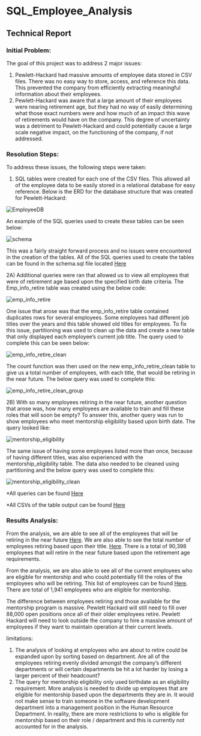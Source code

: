 # SQL_Employee_Analysis

## Technical Report

### Initial Problem:
The goal of this project was to address 2 major issues:
1)	Pewlett-Hackard had massive amounts of employee data stored in CSV files. There was no easy way to store, access, and reference this data. This prevented the company from efficiently extracting meaningful information about their employees.
2)	Pewlett-Hackard was aware that a large amount of their employees were nearing retirement age, but they had no way of easily determining what those exact numbers were and how much of an impact this wave of retirements would have on the company. This degree of uncertainty was a detriment to Pewlett-Hackard and could potentially cause a large scale negative impact, on the functioning of the company, if not addressed.


### Resolution Steps:
To address these issues, the following steps were taken:
1)	SQL tables were created for each one of the CSV files. This allowed all of the employee data to be easily stored in a relational database for easy reference. Below is the ERD for the database structure that was created for Pewlett-Hackard:

![EmployeeDB](https://github.com/Waking-Dreamer/Pewlett-Hackard-Analysis/blob/master/Images/EmployeeDB.png)

An example of the SQL queries used to create these tables can be seen below:

![schema](https://github.com/Waking-Dreamer/Pewlett-Hackard-Analysis/blob/master/Images/schema.png)

This was a fairly straight forward process and no issues were encountered in the creation of the tables. All of the SQL queries used to create the tables can be found in the schema.sql file located [Here](https://github.com/Waking-Dreamer/Pewlett-Hackard-Analysis/tree/master/Queries/schema.sql)


2A) Additional queries were ran that allowed us to view all employees that were of retirement age based upon the specified birth date criteria. The Emp_info_retire table was created using the below code:

![emp_info_retire](https://github.com/Waking-Dreamer/Pewlett-Hackard-Analysis/blob/master/Images/emp_info_retire.png)

One issue that arose was that the emp_info_retire table contained duplicates rows for several employees. Some employees had different job titles over the years and this table showed old titles for employees. To fix this issue, partitioning was used to clean up the data and create a new table that only displayed each employee’s current job title. The query used to complete this can be seen below:

![emp_info_retire_clean](https://github.com/Waking-Dreamer/Pewlett-Hackard-Analysis/blob/master/Images/emp_info_retire_clean.png)

The count function was then used on the new emp_info_retire_clean table to give us a total number of employees, with each title, that would be retiring in the near future. The below query was used to complete this:

![emp_info_retire_clean_group](https://github.com/Waking-Dreamer/Pewlett-Hackard-Analysis/blob/master/Images/emp_info_retire_clean_group.png)

2B) With so many employees retiring in the near future, another question that arose was, how many employees are available to train and fill these roles that will soon be empty? To answer this, another query was run to show employees who meet mentorship eligibility based upon birth date. The query looked like:

![mentorship_eligibility](https://github.com/Waking-Dreamer/Pewlett-Hackard-Analysis/blob/master/Images/mentorship_eligibility.png)

The same issue of having some employees listed more than once, because of having different titles, was also experienced with the mentorship_eligibility table. The data also needed to be cleaned using partitioning and the below query was used to complete this:

![mentorship_eligibility_clean](https://github.com/Waking-Dreamer/Pewlett-Hackard-Analysis/blob/master/Images/mentorship_eligibility_clean.png)

*All queries can be found [Here](https://github.com/Waking-Dreamer/Pewlett-Hackard-Analysis/blob/master/Queries/challenge_queries.sql)

*All CSVs of the table output can be found [Here](https://github.com/Waking-Dreamer/Pewlett-Hackard-Analysis/blob/master/Challenge_Query_Output)


### Results Analysis:

From the analysis, we are able to see all of the employees that will be retiring in the near future [Here](https://github.com/Waking-Dreamer/Pewlett-Hackard-Analysis/tree/master/Challenge_Query_Output/emp_info_retire_clean.csv). We are also able to see the total number of employees retiring based upon their title. [Here](https://github.com/Waking-Dreamer/Pewlett-Hackard-Analysis/tree/master/Challenge_Query_Output/emp_info_retire_clean_group.csv). There is a total of 90,398 employees that will retire in the near future based upon the retirement age requirements.

From the analysis, we are also able to see all of the current employees who are eligible for mentorship and who could potentially fill the roles of the employees who will be retiring. This list of employees can be found [Here](https://github.com/Waking-Dreamer/Pewlett-Hackard-Analysis/tree/master/Challenge_Query_Output/mentorship_eligibility_clean.csv). There are total of 1,941 employees who are eligible for mentorship.

The difference between employees retiring and those available for the mentorship program is massive. Pewlett Hackard will still need to fill over 88,000 open positions once all of their older employees retire. Pewlett Hackard will need to look outside the company to hire a massive amount of employees if they want to maintain operation at their current levels.

limitations:

1)	The analysis of looking at employees who are about to retire could be expanded upon by sorting based on department. Are all of the employees retiring evenly divided amongst the company’s different departments or will certain departments be hit a lot harder by losing a larger percent of their headcount?
2)	The query for mentorship eligibility only used birthdate as an eligibility requirement. More analysis is needed to divide up employees that are eligible for mentorship based upon the departments they are in. It would not make sense to train someone in the software development department into a management position in the Human Resource Department. In reality, there are more restrictions to who is eligible for mentorship based on their role / department and this is currently not accounted for in the analysis.

